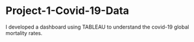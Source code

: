 # Project-1-Covid-19-Data
I developed a dashboard using TABLEAU to understand the covid-19 global mortality rates.
